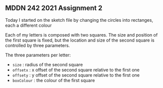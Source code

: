 ## MDDN 242 2021 Assignment 2


Today I started on the sketch file by changing the circles into rectanges, each a different colour



Each of my letters is composed with two squares. The size and position of the first square is fixed, but the location and size of the second square is controlled by three parameters.

The three parameters per letter:
  * `size` : radius of the second square
  * `offsetx` : x offset of the second square relative to the first one
  * `offsety` : y offset of the second square relative to the first one
  * `boxColour` : the colour of the first square

